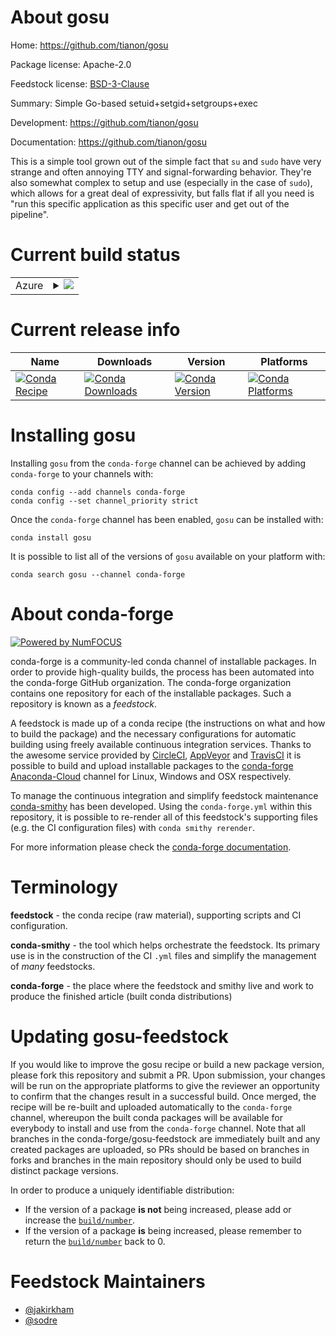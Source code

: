 About gosu
==========

Home: https://github.com/tianon/gosu

Package license: Apache-2.0

Feedstock license: [BSD-3-Clause](https://github.com/conda-forge/gosu-feedstock/blob/master/LICENSE.txt)

Summary: Simple Go-based setuid+setgid+setgroups+exec

Development: https://github.com/tianon/gosu

Documentation: https://github.com/tianon/gosu

This is a simple tool grown out of the simple fact that `su` and `sudo`
have very strange and often annoying TTY and signal-forwarding behavior.
They're also somewhat complex to setup and use (especially in the case of
`sudo`), which allows for a great deal of expressivity, but falls flat if
all you need is "run this specific application as this specific user and
get out of the pipeline".


Current build status
====================


<table>
    
  <tr>
    <td>Azure</td>
    <td>
      <details>
        <summary>
          <a href="https://dev.azure.com/conda-forge/feedstock-builds/_build/latest?definitionId=384&branchName=master">
            <img src="https://dev.azure.com/conda-forge/feedstock-builds/_apis/build/status/gosu-feedstock?branchName=master">
          </a>
        </summary>
        <table>
          <thead><tr><th>Variant</th><th>Status</th></tr></thead>
          <tbody><tr>
              <td>linux_64</td>
              <td>
                <a href="https://dev.azure.com/conda-forge/feedstock-builds/_build/latest?definitionId=384&branchName=master">
                  <img src="https://dev.azure.com/conda-forge/feedstock-builds/_apis/build/status/gosu-feedstock?branchName=master&jobName=linux&configuration=linux_64_" alt="variant">
                </a>
              </td>
            </tr>
          </tbody>
        </table>
      </details>
    </td>
  </tr>
</table>

Current release info
====================

| Name | Downloads | Version | Platforms |
| --- | --- | --- | --- |
| [![Conda Recipe](https://img.shields.io/badge/recipe-gosu-green.svg)](https://anaconda.org/conda-forge/gosu) | [![Conda Downloads](https://img.shields.io/conda/dn/conda-forge/gosu.svg)](https://anaconda.org/conda-forge/gosu) | [![Conda Version](https://img.shields.io/conda/vn/conda-forge/gosu.svg)](https://anaconda.org/conda-forge/gosu) | [![Conda Platforms](https://img.shields.io/conda/pn/conda-forge/gosu.svg)](https://anaconda.org/conda-forge/gosu) |

Installing gosu
===============

Installing `gosu` from the `conda-forge` channel can be achieved by adding `conda-forge` to your channels with:

```
conda config --add channels conda-forge
conda config --set channel_priority strict
```

Once the `conda-forge` channel has been enabled, `gosu` can be installed with:

```
conda install gosu
```

It is possible to list all of the versions of `gosu` available on your platform with:

```
conda search gosu --channel conda-forge
```


About conda-forge
=================

[![Powered by NumFOCUS](https://img.shields.io/badge/powered%20by-NumFOCUS-orange.svg?style=flat&colorA=E1523D&colorB=007D8A)](http://numfocus.org)

conda-forge is a community-led conda channel of installable packages.
In order to provide high-quality builds, the process has been automated into the
conda-forge GitHub organization. The conda-forge organization contains one repository
for each of the installable packages. Such a repository is known as a *feedstock*.

A feedstock is made up of a conda recipe (the instructions on what and how to build
the package) and the necessary configurations for automatic building using freely
available continuous integration services. Thanks to the awesome service provided by
[CircleCI](https://circleci.com/), [AppVeyor](https://www.appveyor.com/)
and [TravisCI](https://travis-ci.com/) it is possible to build and upload installable
packages to the [conda-forge](https://anaconda.org/conda-forge)
[Anaconda-Cloud](https://anaconda.org/) channel for Linux, Windows and OSX respectively.

To manage the continuous integration and simplify feedstock maintenance
[conda-smithy](https://github.com/conda-forge/conda-smithy) has been developed.
Using the ``conda-forge.yml`` within this repository, it is possible to re-render all of
this feedstock's supporting files (e.g. the CI configuration files) with ``conda smithy rerender``.

For more information please check the [conda-forge documentation](https://conda-forge.org/docs/).

Terminology
===========

**feedstock** - the conda recipe (raw material), supporting scripts and CI configuration.

**conda-smithy** - the tool which helps orchestrate the feedstock.
                   Its primary use is in the construction of the CI ``.yml`` files
                   and simplify the management of *many* feedstocks.

**conda-forge** - the place where the feedstock and smithy live and work to
                  produce the finished article (built conda distributions)


Updating gosu-feedstock
=======================

If you would like to improve the gosu recipe or build a new
package version, please fork this repository and submit a PR. Upon submission,
your changes will be run on the appropriate platforms to give the reviewer an
opportunity to confirm that the changes result in a successful build. Once
merged, the recipe will be re-built and uploaded automatically to the
`conda-forge` channel, whereupon the built conda packages will be available for
everybody to install and use from the `conda-forge` channel.
Note that all branches in the conda-forge/gosu-feedstock are
immediately built and any created packages are uploaded, so PRs should be based
on branches in forks and branches in the main repository should only be used to
build distinct package versions.

In order to produce a uniquely identifiable distribution:
 * If the version of a package **is not** being increased, please add or increase
   the [``build/number``](https://docs.conda.io/projects/conda-build/en/latest/resources/define-metadata.html#build-number-and-string).
 * If the version of a package **is** being increased, please remember to return
   the [``build/number``](https://docs.conda.io/projects/conda-build/en/latest/resources/define-metadata.html#build-number-and-string)
   back to 0.

Feedstock Maintainers
=====================

* [@jakirkham](https://github.com/jakirkham/)
* [@sodre](https://github.com/sodre/)

